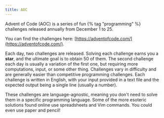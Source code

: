 ```yaml
---
title: AOC
---
```


Advent of Code (AOC) is a series of fun {% tag "programming" %} challenges released annually from December 1 to 25.

You can find the challenges here: [https://adventofcode.com/](https://adventofcode.com/).

Each day, two challenges are released. Solving each challenge earns you a **star**, and the ultimate goal is to obtain 50 of them. The second challenge each day is usually a variation of the first one, but requiring more computations, input, or some other thing. Challenges vary in difficulty and are generally easier than competitive programming challenges. Each challenge is written in English, with your input provided in a text file and the expected output being a single line (usually a number).

These challenges are language-agnostic, meaning you don't need to solve them in a specific programming language. Some of the more esoteric solutions found online use spreadsheets and Vim commands. You could even use paper and pencil!
